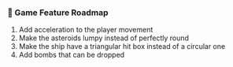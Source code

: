 ### 🚀 Game Feature Roadmap

1. Add acceleration to the player movement
2. Make the asteroids lumpy instead of perfectly round
3. Make the ship have a triangular hit box instead of a circular one
4. Add bombs that can be dropped
